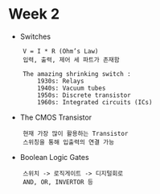 # Week 2

+ Switches
```
    V = I * R (Ohm’s Law)
    입력, 출력, 제어 세 파트가 존재함

    The amazing shrinking switch :
        1930s: Relays
        1940s: Vacuum tubes
        1950s: Discrete transistor
        1960s: Integrated circuits (ICs)
```
+ The CMOS Transistor
```
    현재 가장 많이 활용하는 Transistor
    스위칭을 통해 입출력의 연결 가능
```
+ Boolean Logic Gates
```
    스위치 -> 로직게이트 -> 디지털회로
    AND, OR, INVERTOR 등
```
